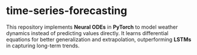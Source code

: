 # time-series-forecasting
This repository implements **Neural ODEs** in **PyTorch** to model weather dynamics instead of predicting values directly. It learns differential equations for better generalization and extrapolation, outperforming **LSTMs** in capturing long-term trends.
